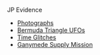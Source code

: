 

JP Evidence
  - [Photographs](https://exopolitics.org/jp-articles-photos-videos/)
  - [Bermuda Triangle UFOs](https://medium.com/predict/the-bermuda-triangle-and-ufo-sightings-00e2821ba066)
  - [Time Glitches](https://github.com/nhrade/nuforc-data/edit/main/timeline-glitches.md)
  - [Ganymede Supply Mission](https://www.youtube.com/watch?v=sR6QMmgz0A0&t=2350s)
